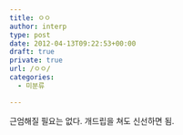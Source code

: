 ```yaml
---
title: ㅇㅇ
author: interp
type: post
date: 2012-04-13T09:22:53+00:00
draft: true
private: true
url: /ㅇㅇ/
categories:
  - 미분류

---
```

근엄해질 필요는 없다. 개드립을 쳐도 신선하면 됨.